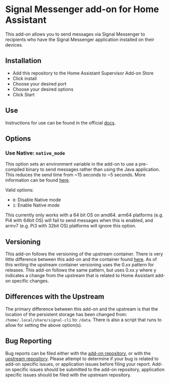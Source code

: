 # Signal Messenger add-on for Home Assistant

This add-on allows you to send messages via Signal Messenger to recipients who have the Signal Messenger application installed on their devices.

## Installation

- Add this repository to the Home Assistant Supervisor Add-on Store
- Click install
- Choose your desired port
- Choose your desired options
- Click Start

## Use

Instructions for use can be found in the official [docs](https://www.home-assistant.io/integrations/signal_messenger/).

## Options

### Use Native: `native_mode`

This option sets an environment variable in the add-on to use a pre-compiled binary to send messages rather than using the Java application. This reduces the send time from ~15 seconds to ~5 seconds. More information can be found [here](https://github.com/bbernhard/signal-cli-rest-api#native-image-experimental).

Valid options:

- `0`: Disable Native mode
- `1`: Enable Native mode

This currently only works with a 64 bit OS on amd64. arm64 platforms (e.g. Pi4 with 64bit OS) will fail to send messages when this is enabled, and armv7 (e.g. Pi3 with 32bit OS) platforms will ignore this option.

## Versioning

This add-on follows the versioning of the upstream container. There is very little difference between this add-on and the container found [here](https://github.com/bbernhard/signal-cli-rest-api).
As of this writing the upstream container versioning uses the 0.xx pattern for releases. This add-on follows the same pattern, but uses 0.xx.y where y indicates a change from the upstream that is related to Home Assistant add-on specific changes.

## Differences with the Upstream

The primary difference between this add-on and the upstream is that the location of the persistent storage has been changed from: `/home/.local/share/signal-cli` to: `/data`.
There is also a script that runs to allow for setting the above option(s).

## Bug Reporting

Bug reports can be filed either with the [add-on repository](https://github.com/haberda/hassio_addons), or with the [upstream repository](https://github.com/bbernhard/signal-cli-rest-api). 
Please attempt to determine if your bug is related to add-on specific issues, or application issues before filing your report. Add-on specific issues should be submitted to the add-on repository, application specific issues should be filed with the upstream repository.

